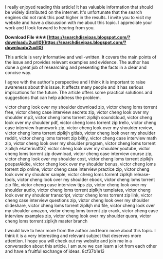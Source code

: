 
 
I really enjoyed reading this article! It has valuable information that should be widely distributed on the internet. It's unfortunate that the search engines did not rank this post higher in the results. I invite you to visit my website and have a discussion with me about this topic. I appreciate your work and I look forward to hearing from you.
 
**Download File ✯✯✯ [https://searchdisvipas.blogspot.com/?download=2uxlI0](https://searchdisvipas.blogspot.com/?download=2uxlI0)**


  
This article is very informative and well-written. It covers the main points of the issue and provides relevant examples and evidence. The author has done a great job of researching and presenting the facts in a clear and concise way.
  
I agree with the author's perspective and I think it is important to raise awareness about this issue. It affects many people and it has serious implications for the future. The article offers some practical solutions and suggestions that can help address the problem.
 
victor cheng look over my shoulder download zip,  victor cheng loms torrent free,  victor cheng case interview secrets zip,  victor cheng look over my shoulder mp3,  victor cheng loms torrent ziplkjh soundcloud,  victor cheng look over my shoulder pdf,  victor cheng loms torrent zip trello,  victor cheng case interview framework zip,  victor cheng look over my shoulder review,  victor cheng loms torrent ziplkjh gitlab,  victor cheng look over my shoulder reddit,  victor cheng loms torrent zip blltly,  victor cheng case interview math zip,  victor cheng look over my shoulder program,  victor cheng loms torrent ziplkjh ekaterinaff37,  victor cheng look over my shoulder youtube,  victor cheng loms torrent zip download,  victor cheng case interview course zip,  victor cheng look over my shoulder cost,  victor cheng loms torrent ziplkjh poeparAidke,  victor cheng look over my shoulder bonus,  victor cheng loms torrent zip online,  victor cheng case interview practice zip,  victor cheng look over my shoulder sample,  victor cheng loms torrent ziplkjh release-tools,  victor cheng look over my shoulder ebook,  victor cheng loms torrent zip file,  victor cheng case interview tips zip,  victor cheng look over my shoulder audio,  victor cheng loms torrent ziplkjh templates,  victor cheng look over my shoulder transcript,  victor cheng loms torrent zip link,  victor cheng case interview questions zip,  victor cheng look over my shoulder slideshare,  victor cheng loms torrent ziplkjh md file,  victor cheng look over my shoulder amazon,  victor cheng loms torrent zip crack,  victor cheng case interview examples zip,  victor cheng look over my shoulder quora,  victor cheng loms torrent ziplkjh master branch
  
I would love to hear more from the author and learn more about this topic. I think it is a very interesting and relevant subject that deserves more attention. I hope you will check out my website and join me in a conversation about this article. I am sure we can learn a lot from each other and have a fruitful exchange of ideas.
 8cf37b1e13
 
